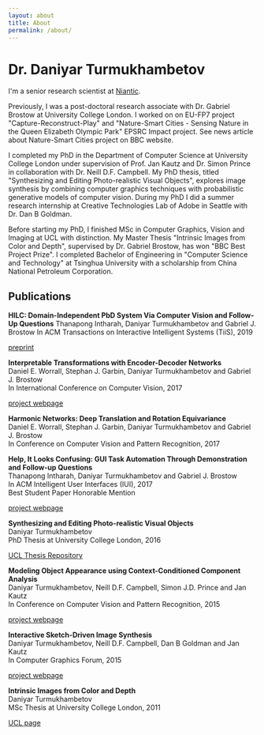 ```yaml
---
layout: about
title: About
permalink: /about/
---
```


# Dr. Daniyar Turmukhambetov

I'm a senior research scientist at [Niantic](https://nianticlabs.com/blog/matrixmill/).

Previously, I was a post-doctoral research associate with Dr. Gabriel Brostow at University College London. I worked on on EU-FP7 project "Capture-Reconstruct-Play" and "Nature-Smart Cities - Sensing Nature in the Queen Elizabeth Olympic Park" EPSRC Impact project. See news article about Nature-Smart Cities project on BBC website.

I completed my PhD in the Department of Computer Science at University College London under supervision of Prof. Jan Kautz and Dr. Simon Prince in collaboration with Dr. Neill D.F. Campbell. My PhD thesis, titled "Synthesizing and Editing Photo-realistic Visual Objects", explores image synthesis by combining computer graphics techniques with probabilistic generative models of computer vision. During my PhD I did a summer research internship at Creative Technologies Lab of Adobe in Seattle with Dr. Dan B Goldman.

Before starting my PhD, I finished MSc in Computer Graphics, Vision and Imaging at UCL with distinction. My Master Thesis "Intrinsic Images from Color and Depth", supervised by Dr. Gabriel Brostow, has won "BBC Best Project Prize".
I completed Bachelor of Engineering in "Computer Science and Technology" at Tsinghua University with a scholarship from China National Petroleum Corporation.

## Publications

**HILC: Domain-Independent PbD System Via Computer Vision and Follow-Up Questions**
Thanapong Intharah, Daniyar Turmukhambetov and Gabriel J. Brostow
In ACM Transactions on Interactive Intelligent Systems (TiiS), 2019

[preprint](http://discovery.ucl.ac.uk/10075771/)
<!---
[project webpage](http://visual.cs.ucl.ac.uk/pubs/)
arxiv
(PDF, 0.8Kb)
bibtex
-->


**Interpretable Transformations with Encoder-Decoder Networks**  
Daniel E. Worrall, Stephan J. Garbin, Daniyar Turmukhambetov and Gabriel J. Brostow  
In International Conference on Computer Vision, 2017

[project webpage](http://visual.cs.ucl.ac.uk/pubs/interpTransform/index.html)
<!---
arxiv
preprint(PDF, 0.8Kb)
bibtex
-->

**Harmonic Networks: Deep Translation and Rotation Equivariance**  
Daniel E. Worrall, Stephan J. Garbin, Daniyar Turmukhambetov and Gabriel J. Brostow  
In Conference on Computer Vision and Pattern Recognition, 2017

<!---
project webpage
arxiv
preprint(PDF, 4.1Mb)
bibtex
-->

**Help, It Looks Confusing: GUI Task Automation Through Demonstration and Follow-up Questions**  
Thanapong Intharah, Daniyar Turmukhambetov and Gabriel J. Brostow  
In ACM Intelligent User Interfaces (IUI), 2017  
Best Student Paper Honorable Mention

[project webpage](http://visual.cs.ucl.ac.uk/pubs/HILC/index.html)
<!---
arxiv
draft(PDF, 5.4Mb)
bibtex
-->

**Synthesizing and Editing Photo-realistic Visual Objects**  
Daniyar Turmukhambetov  
PhD Thesis at University College London, 2016

[UCL Thesis Repository](http://discovery.ucl.ac.uk/1531112/)
<!---
monograph(PDF, 57.5Mb)
bibtex
-->

**Modeling Object Appearance using Context-Conditioned Component Analysis**  
Daniyar Turmukhambetov, Neill D.F. Campbell, Simon J.D. Prince and Jan Kautz  
In Conference on Computer Vision and Pattern Recognition, 2015

[project webpage](http://visual.cs.ucl.ac.uk/pubs/ccca/index.html)
<!---
paper(PDF, 5.2Mb)
bibtex
-->

**Interactive Sketch-Driven Image Synthesis**  
Daniyar Turmukhambetov, Neill D.F. Campbell, Dan B Goldman and Jan Kautz  
In Computer Graphics Forum, 2015

[project webpage](http://visual.cs.ucl.ac.uk/pubs/isdis/index.html)
<!---
Free Access to Article at Wiley Online Library
preprint(PDF, 9.5Mb)
bibtex
-->

**Intrinsic Images from Color and Depth**  
Daniyar Turmukhambetov  
MSc Thesis at University College London, 2011

<!---
monograph(PDF, 11.9Mb)
-->

[UCL page](http://www0.cs.ucl.ac.uk/staff/dturmukh)

